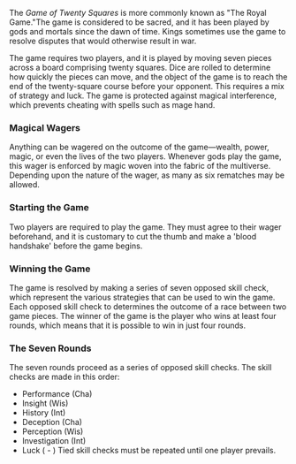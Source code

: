 The _Game of Twenty Squares_ is more commonly known as "The Royal Game."The game is considered to be sacred, and it has been played by gods and mortals since the dawn of time. Kings sometimes use the game to resolve disputes that would otherwise result in war.

The game requires two players, and it is played by moving seven pieces across a board comprising twenty squares. Dice are rolled to determine how quickly the pieces can move, and the object of the game is to reach the end of the twenty-square course before your opponent. This requires a mix of strategy and luck. The game is protected against magical interference, which prevents cheating with spells such as mage hand.

### Magical Wagers 
Anything can be wagered on the outcome of the game—wealth, power, magic, or even the lives of the two players. Whenever gods play the game, this wager is enforced by magic woven into the fabric of the multiverse. Depending upon the nature of the wager, as many as six rematches may be allowed.

### Starting the Game 
Two players are required to play the game. They must agree to their wager beforehand, and it is customary to cut the thumb and make a 'blood handshake' before the game begins.

### Winning the Game 
The game is resolved by making a series of seven opposed skill check, which represent the various strategies that can be used to win the game. Each opposed skill check to determines the outcome of a race between two game pieces. The winner of the game is the player who wins at least four rounds, which means that it is possible to win in just four rounds.

### The Seven Rounds
The seven rounds proceed as a series of opposed skill checks. The skill checks are made in this order: 
- Performance (Cha)
- Insight (Wis)
- History (Int)
- Deception (Cha)
- Perception (Wis)
- Investigation (Int)
- Luck ( - )
Tied skill checks must be repeated until one player prevails.